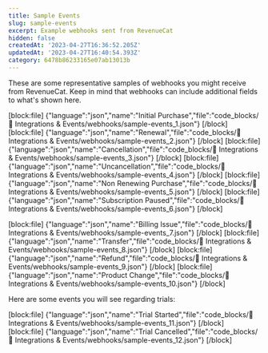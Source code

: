 ```yaml
---
title: Sample Events
slug: sample-events
excerpt: Example webhooks sent from RevenueCat
hidden: false
createdAt: '2023-04-27T16:36:52.205Z'
updatedAt: '2023-04-27T16:40:54.393Z'
category: 6478b86233165e07ab13013b
---
```

These are some representative samples of webhooks you might receive from RevenueCat. Keep in mind that webhooks can include additional fields to what's shown here.

[block:file]
{"language":"json","name":"Initial Purchase","file":"code_blocks/🔌 Integrations & Events/webhooks/sample-events_1.json"}
[/block]
[block:file]
{"language":"json","name":"Renewal","file":"code_blocks/🔌 Integrations & Events/webhooks/sample-events_2.json"}
[/block]
[block:file]
{"language":"json","name":"Cancellation","file":"code_blocks/🔌 Integrations & Events/webhooks/sample-events_3.json"}
[/block]
[block:file]
{"language":"json","name":"Uncancellation","file":"code_blocks/🔌 Integrations & Events/webhooks/sample-events_4.json"}
[/block]
[block:file]
{"language":"json","name":"Non Renewing Purchase","file":"code_blocks/🔌 Integrations & Events/webhooks/sample-events_5.json"}
[/block]
[block:file]
{"language":"json","name":"Subscription Paused","file":"code_blocks/🔌 Integrations & Events/webhooks/sample-events_6.json"}
[/block]



[block:file]
{"language":"json","name":"Billing Issue","file":"code_blocks/🔌 Integrations & Events/webhooks/sample-events_7.json"}
[/block]
[block:file]
{"language":"json","name":"Transfer","file":"code_blocks/🔌 Integrations & Events/webhooks/sample-events_8.json"}
[/block]
[block:file]
{"language":"json","name":"Refund","file":"code_blocks/🔌 Integrations & Events/webhooks/sample-events_9.json"}
[/block]
[block:file]
{"language":"json","name":"Product Change","file":"code_blocks/🔌 Integrations & Events/webhooks/sample-events_10.json"}
[/block]



Here are some events you will see regarding trials:

[block:file]
{"language":"json","name":"Trial Started","file":"code_blocks/🔌 Integrations & Events/webhooks/sample-events_11.json"}
[/block]
[block:file]
{"language":"json","name":"Trial Cancelled","file":"code_blocks/🔌 Integrations & Events/webhooks/sample-events_12.json"}
[/block]